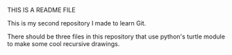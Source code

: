 THIS IS A README FILE

This is my second repository I made to learn Git.

There should be three files in this repository that use python's turtle module
to make some cool recursive drawings.

